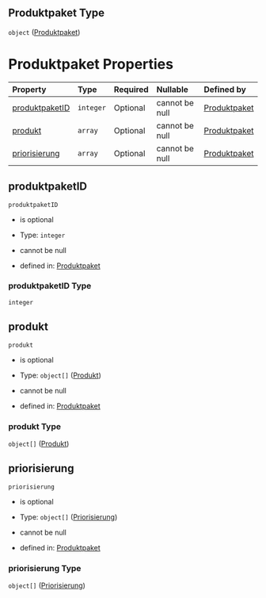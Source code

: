 ## Produktpaket Type

`object` ([Produktpaket](produktpaket.md))

# Produktpaket Properties

| Property                          | Type      | Required | Nullable       | Defined by                                                                                                                                                                                      |
| :-------------------------------- | :-------- | :------- | :------------- | :---------------------------------------------------------------------------------------------------------------------------------------------------------------------------------------------- |
| [produktpaketID](#produktpaketid) | `integer` | Optional | cannot be null | [Produktpaket](produktpaket-properties-produktpaketid.md "https://raw.githubusercontent.com/conuti-gmbh/bo4e-schema/master/schemas/v1/com/Produktpaket.schema.json#/properties/produktpaketID") |
| [produkt](#produkt)               | `array`   | Optional | cannot be null | [Produktpaket](produktpaket-properties-produkt.md "https://raw.githubusercontent.com/conuti-gmbh/bo4e-schema/master/schemas/v1/com/Produktpaket.schema.json#/properties/produkt")               |
| [priorisierung](#priorisierung)   | `array`   | Optional | cannot be null | [Produktpaket](produktpaket-properties-priorisierung.md "https://raw.githubusercontent.com/conuti-gmbh/bo4e-schema/master/schemas/v1/com/Produktpaket.schema.json#/properties/priorisierung")   |

## produktpaketID



`produktpaketID`

*   is optional

*   Type: `integer`

*   cannot be null

*   defined in: [Produktpaket](produktpaket-properties-produktpaketid.md "https://raw.githubusercontent.com/conuti-gmbh/bo4e-schema/master/schemas/v1/com/Produktpaket.schema.json#/properties/produktpaketID")

### produktpaketID Type

`integer`

## produkt



`produkt`

*   is optional

*   Type: `object[]` ([Produkt](produkt.md))

*   cannot be null

*   defined in: [Produktpaket](produktpaket-properties-produkt.md "https://raw.githubusercontent.com/conuti-gmbh/bo4e-schema/master/schemas/v1/com/Produktpaket.schema.json#/properties/produkt")

### produkt Type

`object[]` ([Produkt](produkt.md))

## priorisierung



`priorisierung`

*   is optional

*   Type: `object[]` ([Priorisierung](priorisierung.md))

*   cannot be null

*   defined in: [Produktpaket](produktpaket-properties-priorisierung.md "https://raw.githubusercontent.com/conuti-gmbh/bo4e-schema/master/schemas/v1/com/Produktpaket.schema.json#/properties/priorisierung")

### priorisierung Type

`object[]` ([Priorisierung](priorisierung.md))
